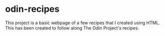 # odin-recipes

This project is a basic webpage of a few recipes that I created using HTML. This has been created to follow along The Odin Project's recipes.